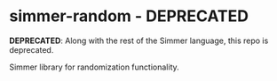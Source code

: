 # simmer-random - DEPRECATED

**DEPRECATED**: Along with the rest of the Simmer language, this repo is deprecated.

Simmer library for randomization functionality.
